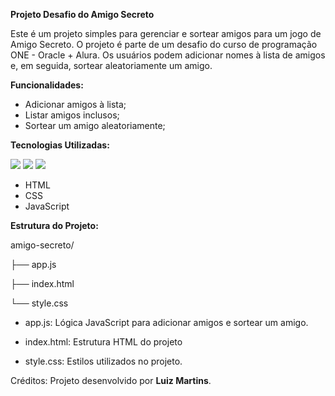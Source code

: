 **Projeto Desafio do Amigo Secreto**

Este é um projeto simples para gerenciar e sortear amigos para um jogo de Amigo Secreto. O projeto é parte de um desafio do curso de programação ONE - Oracle + Alura.
Os usuários podem adicionar nomes à lista de amigos e, em seguida, sortear aleatoriamente um amigo.

**Funcionalidades:**

* Adicionar amigos à lista;
* Listar amigos inclusos;
* Sortear um amigo aleatoriamente;

**Tecnologias Utilizadas:**

<div>
  <img src="https://img.shields.io/badge/HTML-239120?style=for-the-badge&logo=html5&logoColor=white">
  <img src="https://img.shields.io/badge/CSS-239120?&style=for-the-badge&logo=css3&logoColor=white">
  <img src="https://img.shields.io/badge/JavaScript-F7DF1E?style=for-the-badge&logo=javascript&logoColor=black">
</div>

* HTML
* CSS
* JavaScript

**Estrutura do Projeto:**

amigo-secreto/

├── app.js

├── index.html

└── style.css


* app.js: Lógica JavaScript para adicionar amigos e sortear um amigo.

* index.html: Estrutura HTML do projeto

* style.css: Estilos utilizados no projeto.

Créditos:
Projeto desenvolvido por **Luiz Martins**.

